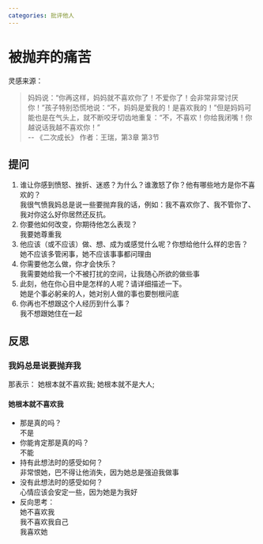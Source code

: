 ```yaml
---
categories: 批评他人
---
```


# 被抛弃的痛苦

灵感来源：
> 妈妈说：“你再这样，妈妈就不喜欢你了！不爱你了！会非常非常讨厌你！”孩子特别恐慌地说：“不，妈妈是爱我的！是喜欢我的！”但是妈妈可能也是在气头上，就不断咬牙切齿地重复：“不，不喜欢！你给我闭嘴！你越说话我越不喜欢你！”  
> -- 《二次成长》 作者：王瑞，第3章 第3节

## 提问

1. 谁让你感到愤怒、挫折、迷惑？为什么？谁激怒了你？他有哪些地方是你不喜欢的？  
我很气愤我妈总是说一些要抛弃我的话，例如：我不喜欢你了、我不管你了、我对你这么好你居然还反抗。
2. 你要他如何改变，你期待他怎么表现？  
我要她尊重我
3. 他应该（或不应该）做、想、成为或感觉什么呢？你想给他什么样的忠告？  
她不应该多管闲事，她不应该事事都问理由
4. 你需要他怎么做，你才会快乐？  
我需要她给我一个不被打扰的空间，让我随心所欲的做些事
5. 此刻，他在你心目中是怎样的人呢？请详细描述一下。  
她是个事必躬亲的人，她对别人做的事也要刨根问底
6. 你再也不想跟这个人经历到什么事？  
我不想跟她住在一起

## 反思

### 我妈总是说要抛弃我

那表示： 她根本就不喜欢我; 她根本就不是大人;

#### 她根本就不喜欢我

- 那是真的吗？  
不是
- 你能肯定那是真的吗？  
不能
- 持有此想法时的感受如何？  
非常恨她，巴不得让他消失，因为她总是强迫我做事
- 没有此想法时的感受如何？  
心情应该会安定一些，因为她是为我好
- 反向思考：  
她不喜欢我  
我不喜欢我自己  
我喜欢她
